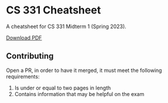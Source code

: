# CS 331 Cheatsheet
A cheatsheet for CS 331 Midterm 1 (Spring 2023). 

[Download PDF](https://github.com/nickorlow/cs-331-cheatsheet/releases/latest)

## Contributing
Open a PR, in order to have it merged, it must meet the following requirements:
1. Is under or equal to two pages in length
2. Contains information that may be helpful on the exam

